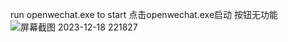run openwechat.exe to start
点击openwechat.exe启动 按钮无功能 ![屏幕截图 2023-12-18 221827](https://github.com/fool-travler/Windows_Wechat_Notification/assets/76924789/879f105a-9982-4f77-a4e9-0c9b9ec093d7)
